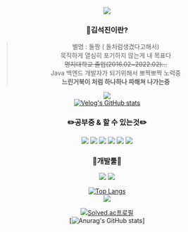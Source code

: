 <div align="center">
<img src="https://capsule-render.vercel.app/api?type=Waving&color=auto&height=300&section=header&text=돌짱 김석진 %20Kim&fontSize=90" />


### 🧔김석진이란?
> 별명 : 돌짱 ( 돌처럼생겼다고해서)   
> 묵직하게 열심히 포기하지 않는게 내 목표다   
> ~~명지대학교 졸업(2016.02~2022.02)...~~   
> Java 백엔드 개발자가 되기위해서 뽀짝뽀짝 노력중   
> **느린거북이 처럼 하나하나 파해쳐 나가는중**    


<a href="https://velog.io/@dolljang"><img src="https://img.shields.io/badge/velog-20C997?style=flat-square&logo=velog&logoColor=white"/>    
[![Velog's GitHub stats](https://velog-readme-stats.vercel.app/api?name=dolljang)](https://velog.io/@dolljang)

###  ✏️공부중 & 할 수 있는것✏️
<img src="https://img.shields.io/badge/Spring-6DB33F?style=flat-square&logo=spring&logoColor=white"/> <img src="https://img.shields.io/badge/SpringBoot-6DB33F?style=flat-square&logo=springboot&logoColor=white"/>   <img src="https://img.shields.io/badge/Git-F05032?style=flat-square&logo=git&logoColor=white"/> 
<img src="https://img.shields.io/badge/Java-007396?style=flat-square&logo=Java&logoColor=white"/>   <img src="https://img.shields.io/badge/Oracle-F80000?style=flat-square&logo=Oracle&logoColor=white"/> <img src="https://img.shields.io/badge/MySql-4479A1?style=flat-square&logo=MySql&logoColor=white"/>
### 

### 🧰개발툴🧰
<img src="https://img.shields.io/badge/Eclipse-525C86?style=flat-square&logo=Eclipse&logoColor=white"/> <img src="https://img.shields.io/badge/Intellij IDEA-000000?style=flat-square&logo=Intellij IDEA&logoColor=white"/>   

  
[![Top Langs](https://github-readme-stats.vercel.app/api/top-langs/?username=kimseokjin0324)](https://github.com/kimseokjin0324/github-readme-stats)     
<img src="http://mazandi.herokuapp.com/api?handle={rlatjrwls}&theme=warm"/>  
  
[![Solved.ac프로필](http://mazassumnida.wtf/api/v2/generate_badge?boj=rlatjrwls)](https://solved.ac/rlatjrwls)   
[![Anurag's GitHub stats](https://github-readme-stats.vercel.app/api?username=kimseokjin0324)]   

